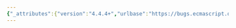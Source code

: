 ```yaml
---
{"_attributes":{"version":"4.4.4+","urlbase":"https://bugs.ecmascript.org/","maintainer":"dherman@mozilla.com"},"bug":{"bug_id":4216,"creation_ts":"2015-03-26 16:06:00 -0700","short_desc":"Ch. 20: Various editorial issues","delta_ts":"2015-04-03 12:35:39 -0700","product":"Draft for 6th Edition","component":"editorial issue","version":"Rev 36: March 17, 2015 Release Candidate 3","rep_platform":"All","op_sys":"All","bug_status":"RESOLVED","resolution":"FIXED","priority":"Normal","bug_severity":"normal","everconfirmed":true,"reporter":{"uid":"andrebargull","name":"André Bargull"},"assigned_to":{"uid":"allen","name":"Allen Wirfs-Brock"},"long_desc":[{"commentid":13933,"comment_count":0,"who":{"uid":"andrebargull","name":"André Bargull"},"bug_when":"2015-03-26 16:06:41 -0700","thetext":"20.1.3.3 Number.prototype.toFixed ( fractionDigits )\n  Note (before algorithm): Change \"toFixed\" to fixed width font\n\n\n20.2 The Math Object\n  1st para: Missing space after first sentence:  \"object.Math\"\n\n\n20.2.2.3 Math.acosh( x )\n20.2.2.5 Math.asinh( x )\n20.2.2.7 Math.atanh( x )\n20.2.2.9 Math.cbrt ( x )\n20.2.2.13 Math.cosh ( x )\n20.2.2.15 Math.expm1 ( x )\n20.2.2.18 Math.hypot ( value1 , value2 , …values )\n20.2.2.21 Math.log1p ( x )\n20.2.2.22 Math.log10 ( x )\n20.2.2.23 Math.log2 ( x )\n20.2.2.29 Math.sign(x)\n20.2.2.31 Math.sinh( x )\n20.2.2.34 Math.tanh ( x )\n20.2.2.35 Math.trunc ( x )\n  Algorithm font is \"Arial\" instead of \"Times New Roman\"\n\n\n20.3.3.1 Date.now ( )\n  1st para: \"return\" -> \"returns\"\n\n\n20.3.4.40 Date.prototype.toLocaleTimeString ( [ reserved1 [ , reserved2 ] ] )\n  1st para: \"toLocaleString\" -> \"toLocaleTimeString\""},{"commentid":13974,"comment_count":1,"who":{"uid":"allen","name":"Allen Wirfs-Brock"},"bug_when":"2015-03-31 15:27:32 -0700","thetext":"fixed in rev37 editor's draft"},{"commentid":14099,"comment_count":2,"who":{"uid":"allen","name":"Allen Wirfs-Brock"},"bug_when":"2015-04-03 12:35:39 -0700","thetext":"In Rev37"}]}}
---
```

